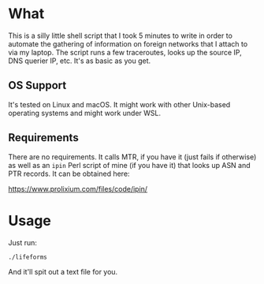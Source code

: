 # What

This is a silly little shell script that I took 5 minutes to write in order to automate the gathering of information on foreign networks that I attach to via my laptop.  The script runs a few traceroutes, looks up the source IP, DNS querier IP, etc.  It's as basic as you get.

## OS Support

It's tested on Linux and macOS.  It might work with other Unix-based operating systems and might work under WSL.

## Requirements

There are no requirements.  It calls MTR, if you have it (just fails if otherwise) as well as an ```ipin``` Perl script of mine (if you have it) that looks up ASN and PTR records.  It can be obtained here:

https://www.prolixium.com/files/code/ipin/

# Usage

Just run:

```./lifeforms```

And it'll spit out a text file for you.
